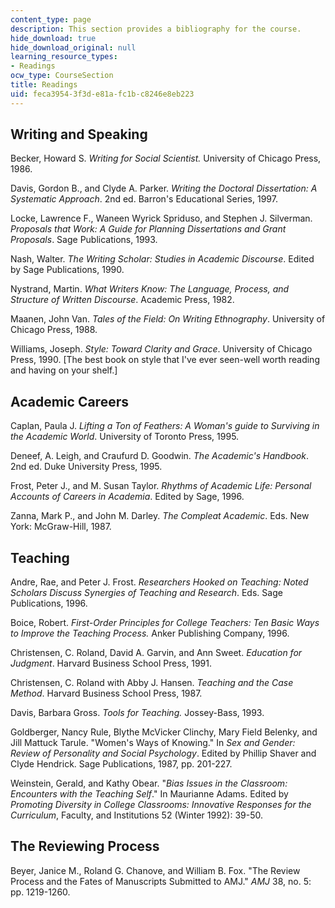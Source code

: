 ```yaml
---
content_type: page
description: This section provides a bibliography for the course.
hide_download: true
hide_download_original: null
learning_resource_types:
- Readings
ocw_type: CourseSection
title: Readings
uid: feca3954-3f3d-e81a-fc1b-c8246e8eb223
---
```


Writing and Speaking
--------------------

Becker, Howard S. _Writing for Social Scientist._ University of Chicago Press, 1986.

Davis, Gordon B., and Clyde A. Parker. _Writing the Doctoral Dissertation: A Systematic Approach_. 2nd ed. Barron's Educational Series, 1997.

Locke, Lawrence F., Waneen Wyrick Spriduso, and Stephen J. Silverman. _Proposals that Work: A Guide for Planning Dissertations and Grant Proposals_. Sage Publications, 1993.

Nash, Walter. _The Writing Scholar: Studies in Academic Discourse_. Edited by Sage Publications, 1990.

Nystrand, Martin. _What Writers Know: The Language, Process, and Structure of Written Discourse_. Academic Press, 1982.

Maanen, John Van. _Tales of the Field: On Writing Ethnography_. University of Chicago Press, 1988.

Williams, Joseph. _Style: Toward Clarity and Grace_. University of Chicago Press, 1990. \[The best book on style that I've ever seen-well worth reading and having on your shelf.\]

Academic Careers
----------------

Caplan, Paula J. _Lifting a Ton of Feathers: A Woman's guide to Surviving in the Academic World_. University of Toronto Press, 1995.

Deneef, A. Leigh, and Craufurd D. Goodwin. _The Academic's Handbook_. 2nd ed. Duke University Press, 1995.

Frost, Peter J., and M. Susan Taylor. _Rhythms of Academic Life: Personal Accounts of Careers in Academia_. Edited by Sage, 1996.

Zanna, Mark P., and John M. Darley. _The Compleat Academic_. Eds. New York: McGraw-Hill, 1987.

Teaching
--------

Andre, Rae, and Peter J. Frost. _Researchers Hooked on Teaching: Noted Scholars Discuss Synergies of Teaching and Research_. Eds. Sage Publications, 1996.

Boice, Robert. _First-Order Principles for College Teachers: Ten Basic Ways to Improve the Teaching Process._ Anker Publishing Company, 1996.

Christensen, C. Roland, David A. Garvin, and Ann Sweet. _Education for Judgment_. Harvard Business School Press, 1991.

Christensen, C. Roland with Abby J. Hansen. _Teaching and the Case Method_. Harvard Business School Press, 1987.

Davis, Barbara Gross. _Tools for Teaching._ Jossey-Bass, 1993.

Goldberger, Nancy Rule, Blythe McVicker Clinchy, Mary Field Belenky, and Jill Mattuck Tarule. "Women's Ways of Knowing." In _Sex and Gender: Review of Personality and Social Psychology_. Edited by Phillip Shaver and Clyde Hendrick. Sage Publications, 1987, pp. 201-227.

Weinstein, Gerald, and Kathy Obear. "_Bias Issues in the Classroom: Encounters with the Teaching Self_." In Maurianne Adams. Edited by _Promoting Diversity in College Classrooms: Innovative Responses for the Curriculum_, Faculty, and Institutions 52 (Winter 1992): 39-50.

The Reviewing Process
---------------------

Beyer, Janice M., Roland G. Chanove, and William B. Fox. "The Review Process and the Fates of Manuscripts Submitted to AMJ." _AMJ_ 38, no. 5: pp. 1219-1260.